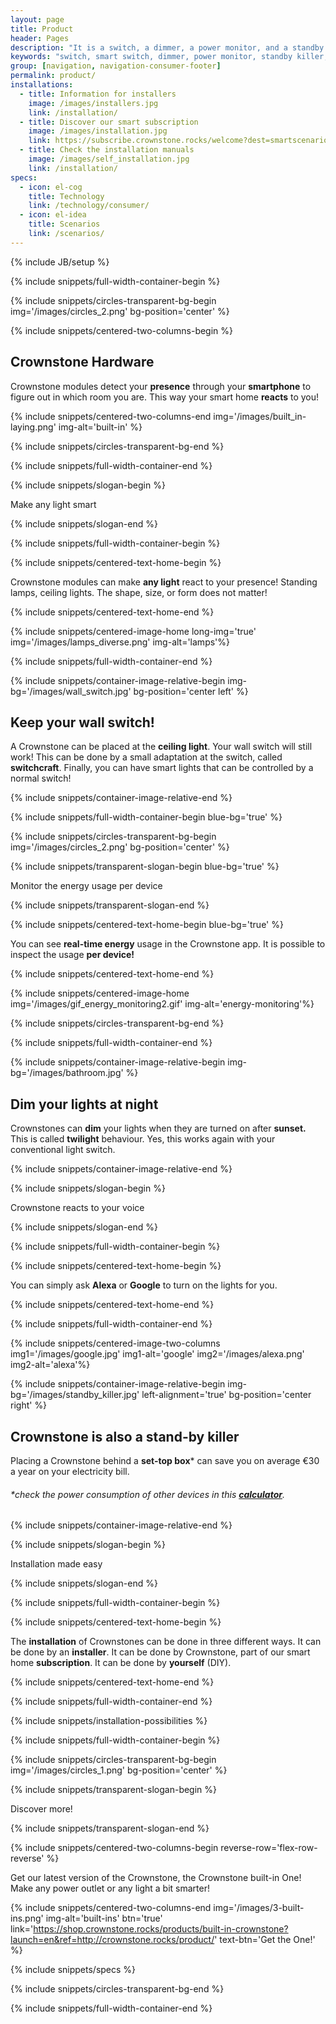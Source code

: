 ```yaml
---
layout: page
title: Product
header: Pages
description: "It is a switch, a dimmer, a power monitor, and a standby killer at once."
keywords: "switch, smart switch, dimmer, power monitor, standby killer, energy savings, home automation"
group: [navigation, navigation-consumer-footer]
permalink: product/
installations:
  - title: Information for installers
    image: /images/installers.jpg
    link: /installation/
  - title: Discover our smart subscription
    image: /images/installation.jpg
    link: https://subscribe.crownstone.rocks/welcome?dest=smartscenarios&ref=http://crownstone.rocks/product/
  - title: Check the installation manuals
    image: /images/self_installation.jpg
    link: /installation/
specs:
  - icon: el-cog
    title: Technology
    link: /technology/consumer/
  - icon: el-idea
    title: Scenarios
    link: /scenarios/
---
```


{% include JB/setup %}

{% include snippets/full-width-container-begin %}

{% include snippets/circles-transparent-bg-begin img='/images/circles_2.png' bg-position='center' %}

{% include snippets/centered-two-columns-begin %}

## Crownstone Hardware

Crownstone modules detect your **presence** through your **smartphone** to figure out in which room you are. This way your smart home **reacts** to you!

{% include snippets/centered-two-columns-end img='/images/built_in-laying.png' img-alt='built-in' %}

{% include snippets/circles-transparent-bg-end %}

{% include snippets/full-width-container-end %}

{% include snippets/slogan-begin %}

Make any light smart

{% include snippets/slogan-end %}

{% include snippets/full-width-container-begin %}

{% include snippets/centered-text-home-begin %}

Crownstone modules can make **any light** react to your presence!
Standing lamps, ceiling lights. The shape, size, or form does not matter!

{% include snippets/centered-text-home-end %}

{% include snippets/centered-image-home long-img='true' img='/images/lamps_diverse.png' img-alt='lamps'%}

{% include snippets/full-width-container-end %}


{% include snippets/container-image-relative-begin img-bg='/images/wall_switch.jpg' bg-position='center left' %}

## Keep your wall switch!

A Crownstone can be placed at the **ceiling light**. Your wall switch will still work! This can be done by a small adaptation at the switch, called **switchcraft**. Finally, you can have smart lights that can be controlled by a normal switch!

{% include snippets/container-image-relative-end %}

{% include snippets/full-width-container-begin blue-bg='true' %}

{% include snippets/circles-transparent-bg-begin img='/images/circles_2.png' bg-position='center' %}

{% include snippets/transparent-slogan-begin blue-bg='true' %}

Monitor the energy usage per device

{% include snippets/transparent-slogan-end %}

{% include snippets/centered-text-home-begin blue-bg='true' %}

You can see **real-time energy** usage in the Crownstone app. It is possible to inspect the usage **per device!**

{% include snippets/centered-text-home-end %}

{% include snippets/centered-image-home img='/images/gif_energy_monitoring2.gif' img-alt='energy-monitoring'%}

{% include snippets/circles-transparent-bg-end %}

{% include snippets/full-width-container-end %}


{% include snippets/container-image-relative-begin img-bg='/images/bathroom.jpg' %}

## Dim your lights at night

Crownstones can **dim** your lights when they are turned on after **sunset.** This is called **twilight** behaviour. Yes, this works again with your conventional light switch.

{% include snippets/container-image-relative-end %}

{% include snippets/slogan-begin %}

Crownstone reacts to your voice

{% include snippets/slogan-end %}

{% include snippets/full-width-container-begin %}

{% include snippets/centered-text-home-begin %}

You can simply ask **Alexa** or **Google** to turn on the lights for you.

{% include snippets/centered-text-home-end %}

{% include snippets/full-width-container-end %}

{% include snippets/centered-image-two-columns img1='/images/google.jpg' img1-alt='google' img2='/images/alexa.png' img2-alt='alexa'%}


{% include snippets/container-image-relative-begin img-bg='/images/standby_killer.jpg' left-alignment='true' bg-position='center right' %}

## Crownstone is also a stand-by killer

Placing a Crownstone behind a **set-top box**\* can save you on average €30 a year on your electricity bill.&nbsp;

###### *check the power consumption of other devices in this **[calculator](https://subscribe.crownstone.rocks/calculator)**.

{% include snippets/container-image-relative-end %}


{% include snippets/slogan-begin %}

Installation made easy

{% include snippets/slogan-end %}

{% include snippets/full-width-container-begin %}

{% include snippets/centered-text-home-begin %}

The **installation** of Crownstones can be done in three different ways. It can be done by an **installer**. It can be done by Crownstone, part of our smart home **subscription**. It can be done by **yourself** (DIY).

{% include snippets/centered-text-home-end %}

{% include snippets/full-width-container-end %}

{% include snippets/installation-possibilities %}


{% include snippets/full-width-container-begin %}

{% include snippets/circles-transparent-bg-begin img='/images/circles_1.png' bg-position='center' %}

{% include snippets/transparent-slogan-begin %}

Discover more!

{% include snippets/transparent-slogan-end %}

{% include snippets/centered-two-columns-begin reverse-row='flex-row-reverse' %}

Get our latest version of the Crownstone, the Crownstone built-in One! Make any power outlet or any light a bit smarter!

{% include snippets/centered-two-columns-end img='/images/3-built-ins.png' img-alt='built-ins' btn='true' link='https://shop.crownstone.rocks/products/built-in-crownstone?launch=en&ref=http://crownstone.rocks/product/' text-btn='Get the One!' %}

{% include snippets/specs %}

{% include snippets/circles-transparent-bg-end %}

{% include snippets/full-width-container-end %}
